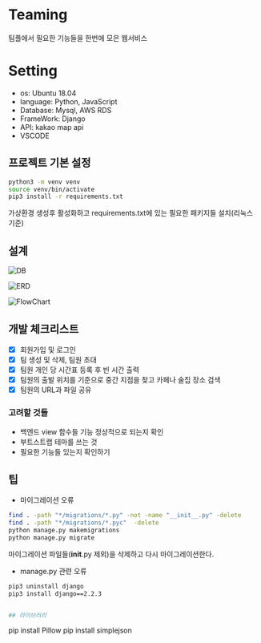 # Teaming

팀플에서 필요한 기능들을 한번에 모은 웹서비스

# Setting
- os: Ubuntu 18.04
- language: Python, JavaScript
- Database: Mysql, AWS RDS
- FrameWork: Django
- API: kakao map api
- VSCODE

## 프로젝트 기본 설정

```bash
python3 -m venv venv
source venv/bin/activate
pip3 install -r requirements.txt
```

가상환경 생성후 활성화하고 requirements.txt에 있는 필요한 패키지들 설치(리눅스 기준)

## 설계

![DB](media/readme/db.png)

![ERD](media/readme/erd.jpg)

![FlowChart](media/readme/flowchart.jpg)

## 개발 체크리스트
- [x] 회원가입 및 로그인
- [x] 팀 생성 및 삭제, 팀원 초대 
- [x] 팀원 개인 당 시간표 등록 후 빈 시간 출력
- [x] 팀원의 출발 위치를 기준으로 중간 지점을 찾고 카페나 술집 장소 검색
- [x] 팀원의 URL과 파일 공유

### 고려할 것들

- 백엔드 view 함수들 기능 정상적으로 되는지 확인
- 부트스트랩 테마를 쓰는 것
- 필요한 기능들 있는지 확인하기

## 팁

- 마이그레이션 오류

```bash
find . -path "*/migrations/*.py" -not -name "__init__.py" -delete
find . -path "*/migrations/*.pyc"  -delete
python manage.py makemigrations
python manage.py migrate
```

마이그레이션 파일들(__init__.py 제외)을 삭제하고 다시 마이그레이션한다.

- manage.py 관련 오류

```bash
pip3 uninstall django
pip3 install django==2.2.3


## 라이브러리
```
pip install Pillow
pip install simplejson

